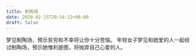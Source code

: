 ```yaml
---
title: 制陶场
date: 2020-02-15T20:54:12+08:00
draft: false
---
```


梦见制陶场，预示贫穷和不幸将让你十分苦恼。
年轻女子梦见和她爱的人一起经过制陶场，预示她惟利是图，将抛弃自己心爱的人。
